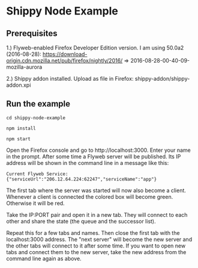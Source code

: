 # Shippy Node Example

## Prerequisites

1.) Flyweb-enabled Firefox Developer Edition version. I am using 50.0a2 (2016-08-28):
https://download-origin.cdn.mozilla.net/pub/firefox/nightly/2016/
=> 2016-08-28-00-40-09-mozilla-aurora

2.) Shippy addon installed. Upload as file in Firefox: shippy-addon/shippy-addon.xpi

## Run the example

`cd shippy-node-example`

`npm install`

`npm start`

Open the Firefox console and go to http://localhost:3000. Enter your name in the prompt. After some time a
Flyweb server will be published. Its IP address will be shown in the command line in a message like this:

`Current Flyweb Service: {"serviceUrl":"206.12.64.224:62247","serviceName":"app"}`

The first tab where the server was started will now also become a client. Whenever a client is connected the colored
box will become green. Otherwise it will be red.

Take the IP:PORT pair and open it in a new tab. They will connect to each other and share the state (the queue and
the successor list).

Repeat this for a few tabs and names. Then close the first tab with the localhost:3000 address. The "next server"
will become the new server and the other tabs will connect to it after some time. If you want to open new tabs and
connect them to the new server, take the new address from the command line again as above.